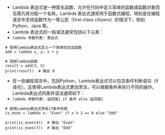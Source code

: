 - Lambda 表达式是一种匿名函数，允许在代码中定义简单的函数或函数对象而无需为其分配一个名称。Lambda 表达式通常用于函数式编程，特别是在编程语言中支持函数作为一等公民（first-class citizens）的情况下，例如 Python、Java 等。
- Lambda 表达式的一般语法通常包括以下元素：
- `lambda 参数列表: 表达式`
```
# 使用lambda表达式定义一个简单的加法函数
add = lambda x, y: x + y

# 调用lambda函数
result = add(3, 5)
print(result)  # 输出 8
```

- 在一些编程语言中，包括Python，Lambda表达式可以包含条件判断语句（if语句）。这使得Lambda表达式更加灵活，可以根据条件来执行不同的操作。Lambda表达式的条件语法通常如下：
- `lambda 参数列表: 返回值1 if 条件 else 返回值2`
```
# 使用Lambda表达式带有if条件判断
is_even = lambda x: "Even" if x % 2 == 0 else "Odd"

print(is_even(4))  # 输出 "Even"
print(is_even(7))  # 输出 "Odd"
```
